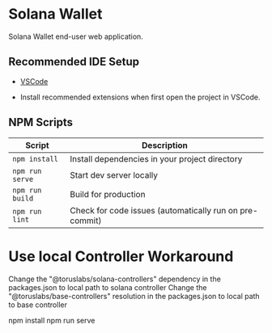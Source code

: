 # Solana Wallet

Solana Wallet end-user web application.

## Recommended IDE Setup

- [VSCode](https://code.visualstudio.com/)

- Install recommended extensions when first open the project in VSCode.

## NPM Scripts

| Script       | Description                                             |
| ------------ | ------------------------------------------------------- |
| `npm install`   | Install dependencies in your project directory          |
| `npm run serve` | Start dev server locally                                |      |
| `npm run build` | Build for production                                    |
| `npm run lint`  | Check for code issues (automatically run on pre-commit) |

# Use local Controller Workaround
Change the "@toruslabs/solana-controllers" dependency in the packages.json to local path to solana controller
Change the "@toruslabs/base-controllers" resolution in the packages.json to local path to base controller

npm install
npm run serve
